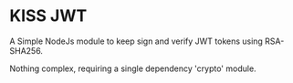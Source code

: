 # KISS JWT
A Simple NodeJs module to keep sign and verify JWT tokens using RSA-SHA256.

Nothing complex, requiring a single dependency 'crypto' module.

